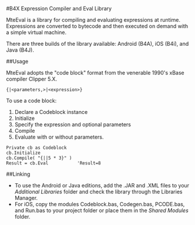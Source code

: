 #B4X Expression Compiler and Eval Library

MteEval is a library for compiling and evaluating expressions at runtime. Expressions are converted to bytecode and then executed on demand with a simple virtual machine.

There are three builds of the library available: Android (B4A), iOS (B4i), and Java (B4J).  

##Usage

MteEval adopts the "code block" format from the venerable 1990's xBase compiler Clipper 5.X.

```clipper
{|<parameters,>|<expression>}
```
To use a code block: 

1. Declare a Codeblock instance
2. Initialize
3. Specify the expression and optional parameters
4. Compile
5. Evaluate with or without parameters.


```vbnet
Private cb as Codeblock
cb.Initialize
cb.Compile( "{||5 * 3}" )
Result = cb.Eval           'Result=8
```

##Linking

* To use the Android or Java editions, add the .JAR and .XML files to your _Additional Libraries_ folder and check the library through the Libraries Manager.  
* For iOS, copy the modules Codeblock.bas, Codegen.bas, PCODE.bas, and Run.bas to your project folder or place them in the _Shared Modules_ folder.








